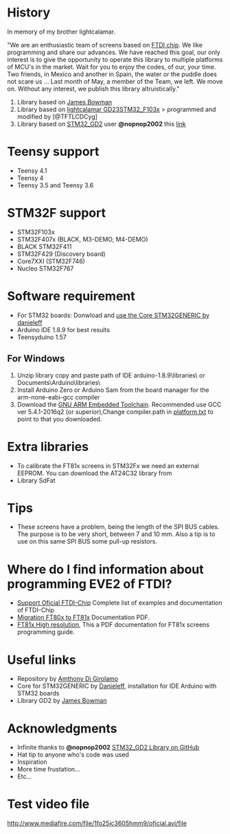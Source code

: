 # History
In  memory of my brother lightcalamar.

"We are an enthusiastic team of screens based on [FTDI chip](http://www.ftdichip.com/EVE.htm). We like programming and share our advances. 
We have reached this goal, our only interest is to give the opportunity to operate this library to multiple platforms of MCU's in the market. 
Wait for you to enjoy the codes, of our, your time.
Two friends, in Mexico and another in Spain, the water or the puddle does not scare us ...
Last month of May, a member of the Team, we left. We move on.
Without any interest, we publish this library altruistically."

1. Library based on [James Bowman](https://github.com/jamesbowman/gd2-lib)
2. Library based on [lightcalamar GD23STM32_F103x](https://github.com/lightcalamar/GD23STM32_F103x) > programmed and modified by [@TFTLCDCyg]
3. Library based on [STM32_GD2](https://github.com/nopnop2002/STM32_GD2) user **@nopnop2002** this [link](http://stm32duino.com/viewtopic.php?f=9&t=3466#p44477)

# Teensy support 
* Teensy 4.1	
* Teensy 4
* Teensy 3.5 and Teensy 3.6

# STM32F support
* STM32F103x
* STM32F407x (BLACK, M3-DEMO, M4-DEMO)
* BLACK STM32F411 
* STM32F429 (Discovery board)
* Core7XXI (STM32F746)
* Nucleo STM32F767

# Software requirement
* For STM32 boards: Donwload and [use the Core STM32GENERIC by danieleff](https://github.com/danieleff/STM32GENERIC)
* Arduino IDE 1.8.9 for best results
* Teensyduino 1.57

## For Windows
1. Unzip library copy and paste path of IDE arduino-1.8.9\libraries\ or Documents\Arduino\libraries\
2. Install Arduino Zero or Arduino Sam from the board manager for the arm-none-eabi-gcc compiler
3. Download the [GNU ARM Embedded Toolchain](https://developer.arm.com/open-source/gnu-toolchain/gnu-rm/downloads).
   Recommended use GCC ver 5.4.1-2016q2 (or superior),Change compiler.path in [platform.txt](https://github.com/danieleff/STM32GENERIC/blob/master/STM32/platform.txt#L21) 
   to point to that you downloaded.   
   
# Extra libraries    
* To calibrate the FT81x screens in STM32Fx we need an external EEPROM. You can download the AT24C32 library from 
* Library SdFat

# Tips
* These screens have a problem, being the length of the SPI BUS cables. The purpose is to be very short, between 7 and 10 mm. Also a tip is to use on this same SPI BUS some pull-up resistors. 

# Where do I find information about programming EVE2 of FTDI?
* [Support Oficial FTDI-Chip](http://www.ftdichip.com/Support/SoftwareExamples/FT800_Projects.htm#FT8xx_Selecting%20an%20LCD%20Display) Complete list of examples and documentation of FTDI-Chip
* [Migration FT80x to FT81x](http://www.ftdichip.com/Support/Documents/AppNotes/AN_390%20FT80x%20To%20FT81x%20Migration%20Guide.pdf) Documentation PDF.
* [FT81x High resolution](http://brtchip.com/wp-content/uploads/Support/Documentation/Datasheets/ICs/EVE/DS_FT81x.pdf), This a PDF documentation for FT81x screens programming guide.

# Useful links
* Repository by [Amthony Di Girolamo](https://github.com/AnthonyDiGirolamo/gd2-lib-sdfat-testing)
* Core for STM32GENERIC by [Danieleff](https://github.com/danieleff/STM32GENERIC), installation for IDE Arduino with STM32 boards
* Library GD2 by [James Bowman](https://github.com/jamesbowman/gd2-lib)

# Acknowledgments
- Infinite thanks to **@nopnop2002** [STM32_GD2 Library on GitHub](https://github.com/nopnop2002/STM32_GD2)
- Hat tip to anyone who's code was used
- Inspiration
- More time frustation...
- Etc...

# Test video file
http://www.mediafire.com/file/1fo25jc3605hmm9/oficial.avi/file

